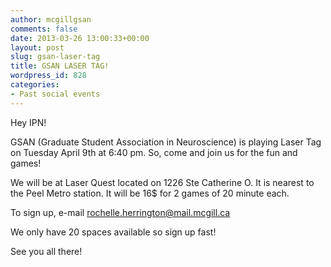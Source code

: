 ```yaml
---
author: mcgillgsan
comments: false
date: 2013-03-26 13:00:33+00:00
layout: post
slug: gsan-laser-tag
title: GSAN LASER TAG!
wordpress_id: 828
categories:
- Past social events
---
```


Hey IPN!

GSAN (Graduate Student Association in Neuroscience) is playing Laser Tag on Tuesday April 9th at 6:40 pm. So, come and join us for the fun and games!

We will be at Laser Quest located on 1226 Ste Catherine O. It is nearest to the Peel Metro station. It will be 16$ for 2 games of 20 minute each.

To sign up, e-mail [rochelle.herrington@mail.mcgill.ca](https://exchange.mcgill.ca/owa/redir.aspx?C=WDDKvEX8XEGKXsVcTKiZDpOzAEOy_c8ItdkCMIsD9dudYRFwR5X77dnEDf_P9DkyN31suUTW3h8.&URL=mailto%3arochelle.herrington%40mail.mcgill.ca)

We only have 20 spaces available so sign up fast!

See you all there!
